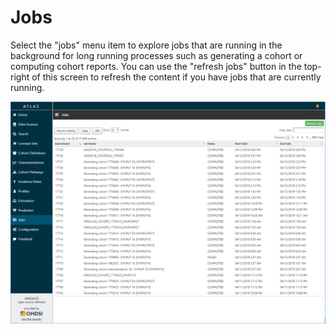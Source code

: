 # Jobs

Select the "jobs" menu item to explore jobs that are running in the background for long running processes such as generating a cohort or computing cohort reports. You can use the "refresh jobs" button in the top-right of this screen to refresh the content if you have jobs that are currently running.

<img src="images/jobs/atlas_jobs.png">